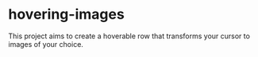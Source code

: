 # hovering-images
This project aims to create a hoverable row that transforms your cursor to images of your choice.
